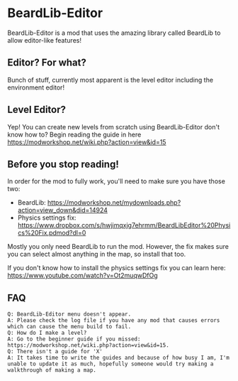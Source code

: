 # BeardLib-Editor

BeardLib-Editor is a mod that uses the amazing library called BeardLib to allow editor-like features!

## Editor? For what?
Bunch of stuff, currently most apparent is the level editor including the environment editor!

## Level Editor?
Yep! You can create new levels from scratch using BeardLib-Editor
don't know how to? Begin reading the guide in here https://modworkshop.net/wiki.php?action=view&id=15

## Before you stop reading!
In order for the mod to fully work, you'll need to make sure you have those two:

* BeardLib: https://modworkshop.net/mydownloads.php?action=view_down&did=14924
* Physics settings fix: https://www.dropbox.com/s/hwjimqxjg7ehrmm/BeardLibEditor%20Physics%20Fix.pdmod?dl=0 

Mostly you only need BeardLib to run the mod. However, the fix makes sure you can select almost anything in the map, so install that too.

If you don't know how to install the physics settings fix you can learn here:
https://www.youtube.com/watch?v=Ot2muqwDfOg

## FAQ

    Q: BeardLib-Editor menu doesn't appear.
    A: Please check the log file if you have any mod that causes errors which can cause the menu build to fail.
    Q: How do I make a level?
    A: Go to the beginner guide if you missed: https://modworkshop.net/wiki.php?action=view&id=15.
    Q: There isn't a guide for 'X'
    A: It takes time to write the guides and because of how busy I am, I'm unable to update it as much, hopefully someone would try making a walkthrough of making a map.
